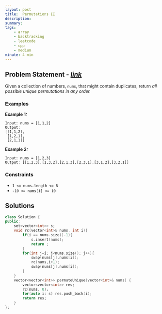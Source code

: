 ```yaml
---
layout: post
title:  Permutations II
description: 
summary: 
tags:
    - array
    - backtracking
    - leetcode
    - cpp
    - medium
minute: 4 min
---
```


## Problem Statement - [*link*](https://leetcode.com/problems/permutations-ii/)
Given a collection of numbers, `nums`, that might contain duplicates, return *all possible unique permutations in any order.*
 
### Examples   
**Example 1:**  
```
Input: nums = [1,1,2]
Output:
[[1,1,2],
 [1,2,1],
 [2,1,1]]
```

**Example 2:**  
```
Input: nums = [1,2,3]
Output: [[1,2,3],[1,3,2],[2,1,3],[2,3,1],[3,1,2],[3,2,1]]
```

### Constraints
+ `1 <= nums.length <= 8`
+ `-10 <= nums[i] <= 10`

## Solutions

```cpp
class Solution {
public:
    set<vector<int>> s;    
    void rc(vector<int>& nums, int i){
        if(i == nums.size()-1){
            s.insert(nums); 
            return ;
        }
        for(int j=i; j<nums.size(); j++){
            swap(nums[j],nums[i]);
            rc(nums,i+1);
            swap(nums[j],nums[i]);
        }
    }
    vector<vector<int>> permuteUnique(vector<int>& nums) {
        vector<vector<int>> res;
        rc(nums, 0);
        for(auto i: s) res.push_back(i);
        return res;
    }
};
```

